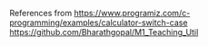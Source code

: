 References from
https://www.programiz.com/c-programming/examples/calculator-switch-case
https://github.com/Bharathgopal/M1_Teaching_Util
